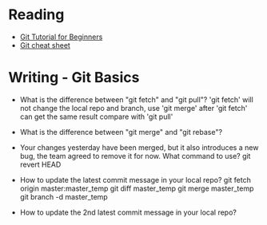 # Reading

- [Git Tutorial for Beginners](https://academind.com/tutorials/git-the-basics)
- [Git cheat sheet](https://www.atlassian.com/git/tutorials/atlassian-git-cheatsheet)


# Writing - Git Basics

- What is the difference between "git fetch" and "git pull"?
'git fetch' will not change the local repo and branch, use 'git merge' after 'git fetch' can get the same result compare with 'git pull'

- What is the difference between "git merge" and "git rebase"?


- Your changes yesterday have been merged, but it also introduces a new bug, the team agreed to remove it for now. What command to use?
git revert HEAD

- How to update the latest commit message in your local repo?
git fetch origin master:master_temp
git diff master_temp
git merge master_temp
git branch -d master_temp

- How to update the 2nd latest commit message in your local repo?
